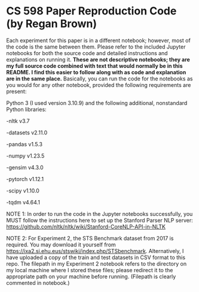 # CS 598 Paper Reproduction Code (by Regan Brown)
Each experiment for this paper is in a different notebook; however, most of the code is the same between them. Please refer to the included Jupyter notebooks for both the source code and detailed instructions and explanations on running it. **These are not descriptive notebooks; they are my full source code combined with text that would normally be in this README. I find this easier to follow along with as code and explanation are in the same place.** Basically, you can run the code for the notebooks as you would for any other notebook, provided the following requirements are present:  

Python 3 (I used version 3.10.9) and the following additional, nonstandard Python libraries:  

-nltk v3.7  

-datasets v2.11.0  

-pandas v1.5.3  

-numpy v1.23.5  

-gensim v4.3.0  

-pytorch v1.12.1  

-scipy v1.10.0  

-tqdm v4.64.1  

NOTE 1: In order to run the code in the Jupyter notebooks successfully, you MUST follow the instructions here to set up the Stanford Parser NLP server:
https://github.com/nltk/nltk/wiki/Stanford-CoreNLP-API-in-NLTK  

NOTE 2: For Experiment 2, the STS Benchmark dataset from 2017 is required. You may download it yourself from https://ixa2.si.ehu.eus/stswiki/index.php/STSbenchmark. Alternatively, I have uploaded a copy of the train and test datasets in CSV format to this repo. The filepath in my Experiment 2 notebook refers to the directory on my local machine where I stored these files; please redirect it to the appropriate path on your machine before running. (Filepath is clearly commented in notebook.)
